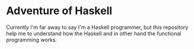 # Adventure of Haskell

Currently I'm far away to say I'm a Haskell programmer, but this repository help me to understand how the Haskell and in other hand the functional programming works.

